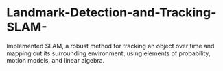 # Landmark-Detection-and-Tracking-SLAM-

Implemented SLAM, a robust method for tracking an object over time and mapping out its surrounding environment, using elements of probability, motion models, and linear algebra.
